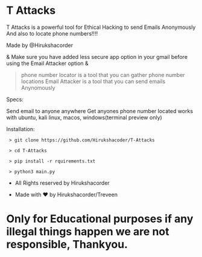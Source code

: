 # T Attacks

T Attacks is a powerful tool for Ethical Hacking to send Emails Anonymously And also to locate phone numbers!!!!

Made by @Hirukshacorder

& Make sure you have added less secure app option in your gmail before using the Email Attacker option &

> phone number locator is a tool that you can gather phone number locations
> Email Attacker is a tool that you can send emails Anynomously

Specs:

Send email to anyone anywhere
Get anyones phone number located
works with ubuntu, kali linux, macos, windows(terminal preview only)

Installation:

     > git clone https://github.com/Hirukshacoder/T-Attacks

     > cd T-Attacks

     > pip install -r rquirements.txt

     > python3 main.py

* All Rights reserved by Hirukshacorder

* Made with ♥️ by Hirukshacorder/Treveen

# Only for Educational purposes if any illegal things happen we are not responsible, Thankyou.
